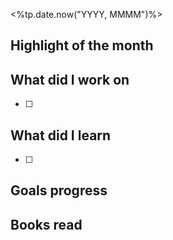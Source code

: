<%tp.date.now("YYYY, MMMM")%>

## Highlight of the month  
  
## What did I work on  
- [ ] 
  
## What did I learn  
- [ ] 
## Goals progress  
  
## Books read